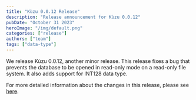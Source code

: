 ```yaml
---
title: "Kùzu 0.0.12 Release"
description: "Release announcement for Kùzu 0.0.12"
pubDate: "October 31 2023"
heroImage: "/img/default.png"
categories: ["release"]
authors: ["team"]
tags: ["data-type"]
---
```


We release Kùzu 0.0.12, another minor release. This release fixes a bug that prevents the database to be opened in read-only mode on a read-only file system. It also adds support for INT128 data type.

For more detailed information about the changes in this release, please see [here](https://github.com/kuzudb/kuzu/releases/tag/v0.0.12).
